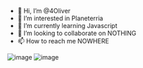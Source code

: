 - 👋 Hi, I’m @4Oliver
- 👀 I’m interested in Planeterria
- 🌱 I’m currently learning Javascript
- 💞️ I’m looking to collaborate on NOTHING
- 📫 How to reach me NOWHERE

<!---
4Oliver/4Oliver is a ✨ special ✨ repository because its `README.md` (this file) appears on your GitHub profile.
You can click the Preview link to take a look at your changes.
--->

![image](https://github.com/4Oliver/4Oliver/assets/153826194/5ef2c55c-2d72-4c12-bcc4-d82447acfbc7)
![image](https://github.com/4Oliver/4Oliver/assets/153826194/26e893c3-b736-4f46-bb17-ef09af7116c5)
